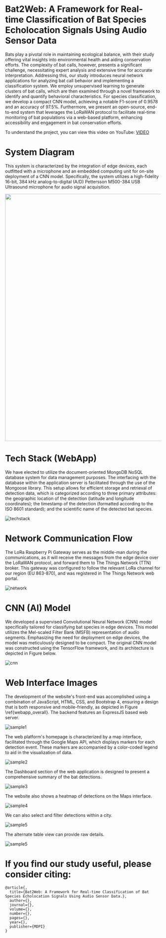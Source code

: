 # Bat2Web: A Framework for Real-time Classification of Bat Species Echolocation Signals Using Audio Sensor Data

Bats play a pivotal role in maintaining ecological balance, with their study offering vital insights into environmental health and aiding conservation efforts. The complexity of bat calls, however, presents a significant challenge, necessitating expert analysis and extensive time for accurate interpretation. Addressing this, our study introduces neural network applications for analyzing bat call behavior and implementing a classification system. We employ unsupervised learning to generate clusters of bat calls, which are then examined through a novel framework to identify and quantify behavioral characteristics. For species classification, we develop a compact CNN model, achieving a notable F1-score of 0.9578 and an accuracy of 97.5\%. Furthermore, we present an open-source, end-to-end system that leverages the LoRaWAN protocol to facilitate real-time monitoring of bat populations via a web-based platform, enhancing accessibility and engagement in bat conservation efforts.

To understand the project, you can view this video on YouTube: [VIDEO](https://youtu.be/9pw_I2N22yo)



# System Diagram

This system is characterized by the integration of edge devices, each outfitted with a microphone and an embedded computing unit for on-site deployment of a CNN model. Specifically, the system utilizes a high-fidelity 16-bit, 384 kHz analog-to-digital (A/D) Pettersson M500-384 USB Ultrasound microphone for audio signal acquisition.

<img src="/images/overall_new.png" width="800">

# Tech Stack (WebApp)

We have elected to utilize the document-oriented MongoDB NoSQL database system for data management purposes. The interfacing with the database within the application server is facilitated through the use of the Mongoose library. This setup allows for efficient storage and retrieval of detection data, which is categorized according to three primary attributes: the geographic location of the detection (latitude and longitude coordinates); the timestamp of the detection (formatted according to the ISO 8601 standard); and the scientific name of the detected bat species. 

![techstack](https://github.com/Taslim-M/Bat2Web/blob/master/images/backend_stack.PNG)

# Network Communication Flow

The LoRa Raspberry Pi Gateway serves as the middle-man during the communications, as it will receive the messages from the edge device over the LoRaWAN protocol, and forward them to The Things Network (TTN) broker. This gateway was configured to follow the relevant LoRa channel for our region (EU 863-870), and was registered in The Things Network web portal.

![network](https://github.com/Taslim-M/Bat2Web/blob/master/images/network.PNG)

# CNN (AI) Model
We developed a supervised Convolutional Neural Network (CNN) model specifically tailored for classifying bat species in edge devices. This model utilizes the Mel-scaled Filter Bank (MSFB) representation of audio segments. Emphasizing the need for deployment on edge devices, the model was meticulously designed to be compact. The original CNN model was constructed using the TensorFlow framework, and its architecture is depicted in Figure below.

![cnn](https://github.com/Taslim-M/Bat2Web/blob/master/images/AI%20Model.PNG)

# Web Interface Images

The development of the website's front-end was accomplished using a combination of JavaScript, HTML, CSS, and Bootstrap 4, ensuring a design that is both responsive and mobile-friendly, as depicted in Figure \ref{webapp_overall}. The backend features an ExpressJS based web server.

![sample1](https://github.com/Taslim-M/Bat2Web/blob/master/images/sample_mapview.PNG)

The web platform's homepage is characterized by a map interface, facilitated through the Google Maps API, which displays markers for each detection event. These markers are accompanied by a color-coded legend to aid in the visualization of data.

![sample2](https://github.com/Taslim-M/Bat2Web/blob/master/images/sample_map_details.PNG)

The Dashboard section of the web application is designed to present a comprehensive summary of the bat detections.

![sample3](https://github.com/Taslim-M/Bat2Web/blob/master/images/sample_dashboard.PNG)

The website also shows a heatmap of detections on the Maps interface.

![sample4](https://github.com/Taslim-M/Bat2Web/blob/master/images/sample_heatmap.JPG)

We can also select and filter detections within a city.

![sample5](https://github.com/Taslim-M/Bat2Web/blob/master/images/sample_city.JPG)

The alternate table view can provide raw details.

![sample5](https://github.com/Taslim-M/Bat2Web/blob/master/images/sample_table.JPG)


# If you find our study useful, please consider citing: 
```
@article{,
  title={Bat2Web: A Framework for Real-time Classification of Bat Species Echolocation Signals Using Audio Sensor Data.},
  author={},
  journal={},
  volume={},
  number={},
  pages={},
  year={},
  publisher={MDPI}
}
```


